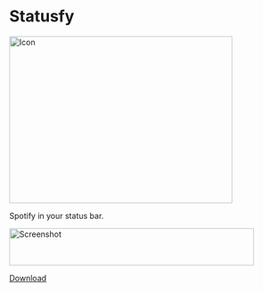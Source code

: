 Statusfy
========

<img src="https://d13yacurqjgara.cloudfront.net/users/6536/screenshots/1532570/statusfy.png" alt="Icon" width="400" height="300" />

Spotify in your status bar.

<img src="https://raw.github.com/paulyoung/Statusfy/master/screenshot.png" alt="Screenshot" width="439" height="67" />

[Download](https://github.com/dcaspi/Statusfy/releases)
